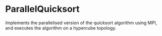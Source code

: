 # ParallelQuicksort

Implements the parallelised version of the quicksort algorithm using MPI, and executes the algorithm on a hypercube topology.
